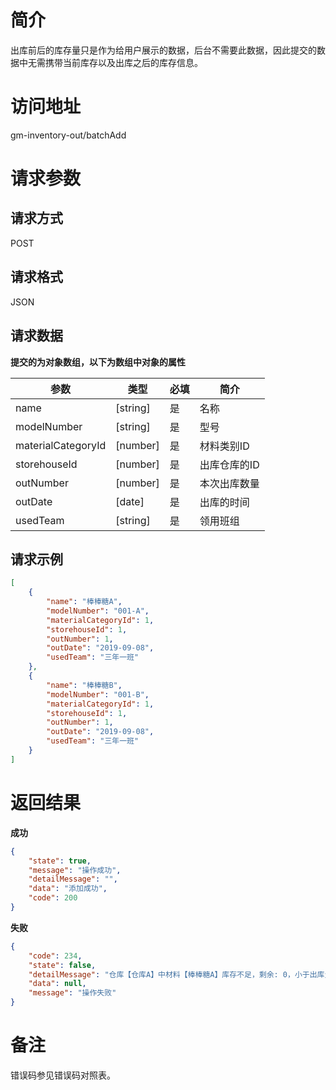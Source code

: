 # 简介
出库前后的库存量只是作为给用户展示的数据，后台不需要此数据，因此提交的数据中无需携带当前库存以及出库之后的库存信息。

# 访问地址
gm-inventory-out/batchAdd

# 请求参数

## 请求方式
POST

## 请求格式
JSON

## 请求数据

**提交的为对象数组，以下为数组中对象的属性**

|参数|类型|必填|简介|
|-|-|-|-|
|name|[string]|是|名称|
|modelNumber|[string]|是|型号|
|materialCategoryId|[number]|是|材料类别ID|
|storehouseId|[number]|是|出库仓库的ID|
|outNumber|[number]|是|本次出库数量|
|outDate|[date]|是|出库的时间|
|usedTeam|[string]|是|领用班组|

## 请求示例
```json
[
    {
        "name": "棒棒糖A",
        "modelNumber": "001-A",
        "materialCategoryId": 1,
        "storehouseId": 1,
        "outNumber": 1,
        "outDate": "2019-09-08",
        "usedTeam": "三年一班"
    },
    {
        "name": "棒棒糖B",
        "modelNumber": "001-B",
        "materialCategoryId": 1,
        "storehouseId": 1,
        "outNumber": 1,
        "outDate": "2019-09-08",
        "usedTeam": "三年一班"
    }
]
```

# 返回结果
**成功**
```json
{
    "state": true,
    "message": "操作成功",
    "detailMessage": "",
    "data": "添加成功",
    "code": 200
}
```

**失败**
```json
{
    "code": 234,
    "state": false,
    "detailMessage": "仓库【仓库A】中材料【棒棒糖A】库存不足，剩余: 0，小于出库量: 233",
    "data": null,
    "message": "操作失败"
}
```

# 备注
错误码参见错误码对照表。